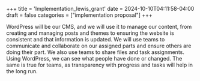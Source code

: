 +++
title = 'Implementation_lewis_grant'
date = 2024-10-10T04:11:58-04:00
draft = false
categories = ["implementation proposal"]
+++

WordPress will be our CMS, and we will use it to manage our content, from creating and managing posts and themes to ensuring the website is consistent and that information is updated.  We will use teams to communicate and collaborate on our assigned parts and ensure others are doing their part. We also use teams to share files and task assignments. 
Using WordPress, we can see what people have done or changed. The same is true for teams, as transparency with progress and tasks will help in the long run. 

 